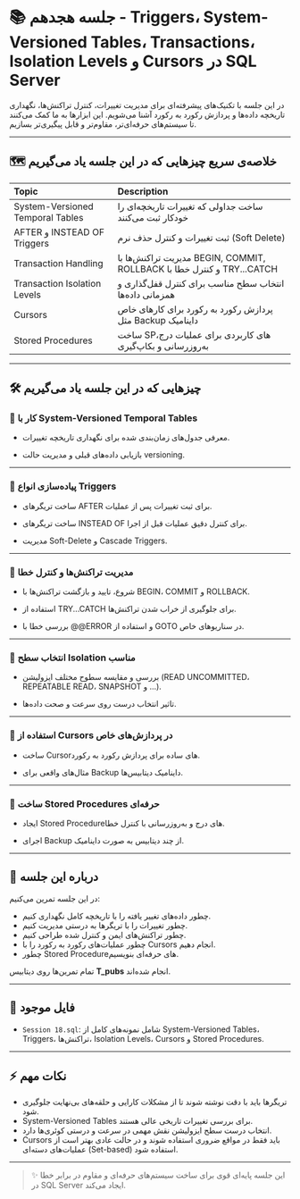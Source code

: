 # 📚 جلسه هجدهم - Triggers، System-Versioned Tables، Transactions، Isolation Levels و Cursors در SQL Server

در این جلسه با تکنیک‌های پیشرفته‌ای برای مدیریت تغییرات، کنترل تراکنش‌ها، نگهداری تاریخچه داده‌ها و پردازش رکورد به رکورد آشنا می‌شویم. این ابزارها به ما کمک می‌کنند تا سیستم‌های حرفه‌ای‌تر، مقاوم‌تر و قابل پیگیری‌تر بسازیم.

---

## 🗺️ خلاصه‌ی سریع چیزهایی که در این جلسه یاد می‌گیریم

| Topic | Description |
|:---|:---|
| System-Versioned Temporal Tables | ساخت جداولی که تغییرات تاریخچه‌ای را خودکار ثبت می‌کنند |
| AFTER و INSTEAD OF Triggers | ثبت تغییرات و کنترل حذف نرم (Soft Delete) |
| Transaction Handling | مدیریت تراکنش‌ها با BEGIN, COMMIT, ROLLBACK و کنترل خطا با TRY...CATCH |
| Transaction Isolation Levels | انتخاب سطح مناسب برای کنترل قفل‌گذاری و همزمانی داده‌ها |
| Cursors | پردازش رکورد به رکورد برای کارهای خاص مثل Backup داینامیک |
| Stored Procedures | ساخت SPهای کاربردی برای عملیات درج، به‌روزرسانی و بکاپ‌گیری |

---

## 🛠️ چیزهایی که در این جلسه یاد می‌گیریم

### 🎯 کار با System-Versioned Temporal Tables

- معرفی جدول‌های زمان‌بندی شده برای نگهداری تاریخچه تغییرات.

- بازیابی داده‌های قبلی و مدیریت حالت versioning.

---

### 🎯 پیاده‌سازی انواع Triggers

- ساخت تریگرهای AFTER برای ثبت تغییرات پس از عملیات.

- ساخت تریگرهای INSTEAD OF برای کنترل دقیق عملیات قبل از اجرا.

- مدیریت Soft-Delete و Cascade Triggers.

---

### 🎯 مدیریت تراکنش‌ها و کنترل خطا

- شروع، تایید و بازگشت تراکنش‌ها با BEGIN، COMMIT و ROLLBACK.

- استفاده از TRY...CATCH برای جلوگیری از خراب شدن تراکنش‌ها.

- بررسی خطا با @@ERROR و استفاده از GOTO در سناریوهای خاص.

---

### 🎯 انتخاب سطح Isolation مناسب

- بررسی و مقایسه سطوح مختلف ایزولیشن (READ UNCOMMITTED، REPEATABLE READ، SNAPSHOT و ...).

- تاثیر انتخاب درست روی سرعت و صحت داده‌ها.

---

### 🎯 استفاده از Cursors در پردازش‌های خاص

- ساخت Cursorهای ساده برای پردازش رکورد به رکورد.

- مثال‌های واقعی برای Backup داینامیک دیتابیس‌ها.

---

### 🎯 ساخت Stored Procedures حرفه‌ای

- ایجاد Stored Procedureهای درج و به‌روزرسانی با کنترل خطا.

- اجرای Backup از چند دیتابیس به صورت داینامیک.

---

## 📜 درباره این جلسه

در این جلسه تمرین می‌کنیم:
- چطور داده‌های تغییر یافته را با تاریخچه کامل نگهداری کنیم.
- چطور تغییرات را با تریگرها به درستی مدیریت کنیم.
- چطور تراکنش‌های ایمن و کنترل شده طراحی کنیم.
- چطور عملیات‌های رکورد به رکورد را با Cursors انجام دهیم.
- چطور Stored Procedureهای حرفه‌ای بنویسیم.

تمام تمرین‌ها روی دیتابیس **T_pubs** انجام شده‌اند.

---

## 📂 فایل موجود

- `Session 18.sql`: شامل نمونه‌های کامل از System-Versioned Tables، Triggers، تراکنش‌ها، Isolation Levels، Cursors و Stored Procedures.

---

## ⚡ نکات مهم

- تریگرها باید با دقت نوشته شوند تا از مشکلات کارایی و حلقه‌های بی‌نهایت جلوگیری شود.
- System-Versioned Tables برای بررسی تغییرات تاریخی عالی هستند.
- انتخاب درست سطح ایزولیشن نقش مهمی در سرعت و درستی کوئری‌ها دارد.
- Cursors باید فقط در مواقع ضروری استفاده شوند و در حالت عادی بهتر است از عملیات‌های دسته‌ای (Set-based) استفاده شود.

---

> ✨ این جلسه پایه‌ای قوی برای ساخت سیستم‌های حرفه‌ای و مقاوم در برابر خطا در SQL Server ایجاد می‌کند.

